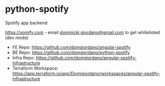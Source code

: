 # python-spotify

Spotify app backend

https://xomify.com - email dominickj.giordano@gmail.com to get whitelisted (dev mode)

* FE Repo: https://github.com/domgiordano/angular-spotify
* BE Repo: https://github.com/domgiordano/python-spotify
* Infra Repo: https://github.com/domgiordano/angular-spotify-infrastructure
* Terraform Workspace: https://app.terraform.io/app/Domjgiordano/workspaces/angular-spotify-infrastructure
